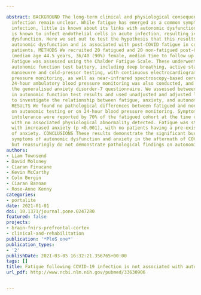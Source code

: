 ---
abstract: BACKGROUND The long-term clinical and physiological consequences of COVID-19
  infection remain unclear. While fatigue has emerged as a common symptom following
  infection, little is known about its links with autonomic dysfunction. SARS-CoV-2
  is known to infect endothelial cells in acute infection, resulting in autonomic
  dysfunction. Here we set out to test the hypothesis that this results in persistent
  autonomic dysfunction and is associated with post-COVID fatigue in convalescent
  patients. METHODS We recruited 20 fatigued and 20 non-fatigued post-COVID patients
  (median age 44.5 years, 36/40 (90%) female, median time to follow up 166.5 days).
  Fatigue was assessed using the Chalder Fatigue Scale. These underwent the Ewing's
  autonomic function test battery, including deep breathing, active standing, Valsalva
  manoeuvre and cold-pressor testing, with continuous electrocardiogram and blood
  pressure monitoring, as well as near-infrared spectroscopy-based cerebral oxygenation.
  24-hour ambulatory blood pressure monitoring was also conducted, and patients completed
  the generalised anxiety disorder-7 questionnaire. We assessed between-group differences
  in autonomic function test results and used unadjusted and adjusted linear regression
  to investigate the relationship between fatigue, anxiety, and autonomic test results.
  RESULTS We found no pathological differences between fatigued and non-fatigued patients
  on autonomic testing or on 24-hour blood pressure monitoring. Symptoms of orthostatic
  intolerance were reported by 70% of the fatigued cohort at the time of active standing,
  with no associated physiological abnormality detected. Fatigue was strongly associated
  with increased anxiety (p <0.001), with no patients having a pre-existing diagnosis
  of anxiety. CONCLUSIONS These results demonstrate the significant burden of fatigue,
  symptoms of autonomic dysfunction and anxiety in the aftermath of COVID-19 infection,
  but reassuringly do not demonstrate pathological findings on autonomic testing.
authors:
- Liam Townsend
- David Moloney
- Ciaran Finucane
- Kevin McCarthy
- Colm Bergin
- Ciaran Bannan
- Rose-Anne Kenny
categories:
- portalite
date: 2021-01-01
doi: 10.1371/journal.pone.0247280
featured: false
projects:
- brain-fnirs-prefrontal-cortex
- clinical-and-rehabilitation
publication: '*PloS one*'
publication_types:
- '2'
publishDate: 2021-03-05 16:32:21.356765+00:00
tags: []
title: Fatigue following COVID-19 infection is not associated with autonomic dysfunction.
url_pdf: http://www.ncbi.nlm.nih.gov/pubmed/33630906

---
